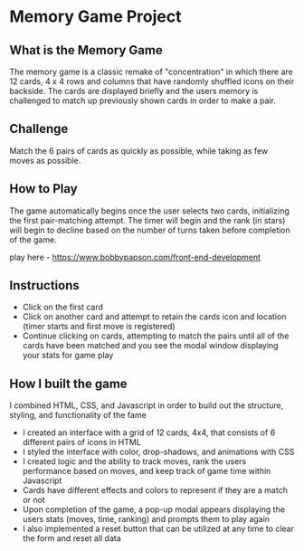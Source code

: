 # Memory Game Project

## What is the Memory Game
The memory game is a classic remake of "concentration" in which there are 12 cards, 4 x 4 rows and columns that have randomly shuffled icons on their backside. The cards are displayed briefly and the users memory is challenged to match up previously shown cards in order to make a pair.

## Challenge
Match the 6 pairs of cards as quickly as possible, while taking as few moves as possible.

## How to Play
The game automatically begins once the user selects two cards, initializing the first pair-matching attempt. The timer will begin and the rank (in stars) will begin to decline based on the number of turns taken before completion of the game.

play here - https://www.bobbypapson.com/front-end-development

## Instructions
* Click on the first card
* Click on another card and attempt to retain the cards icon and location (timer starts and first move is registered)
* Continue clicking on cards, attempting to match the pairs until all of the cards have been matched and you see the modal window displaying your stats for game play

## How I built the game
I combined HTML, CSS, and Javascript in order to build out the structure, styling, and functionality of the fame
* I created an interface with a grid of 12 cards, 4x4, that consists of 6 different pairs of icons in HTML
* I styled the interface with color, drop-shadows, and animations with CSS
* I created logic and the ability to track moves, rank the users performance based on moves, and keep track of game time within Javascript
* Cards have different effects and colors to represent if they are a match or not
* Upon completion of the game, a pop-up modal appears displaying the users stats (moves, time, ranking) and prompts them to play again
* I also implemented a reset button that can be utilized at any time to clear the form and reset all data
